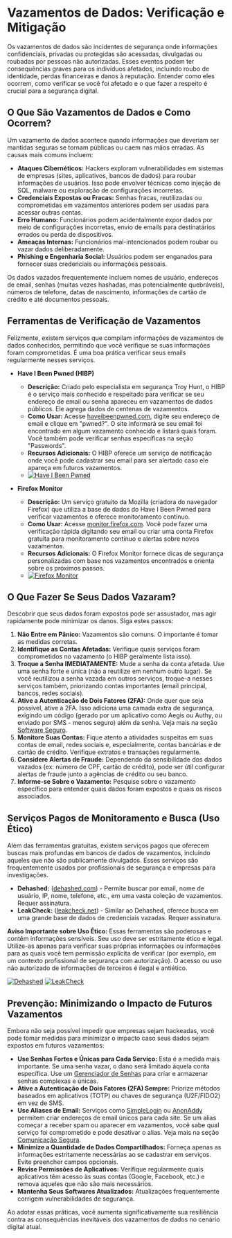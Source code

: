 # Vazamentos de Dados: Verificação e Mitigação

Os vazamentos de dados são incidentes de segurança onde informações confidenciais, privadas ou protegidas são acessadas, divulgadas ou roubadas por pessoas não autorizadas. Esses eventos podem ter consequências graves para os indivíduos afetados, incluindo roubo de identidade, perdas financeiras e danos à reputação. Entender como eles ocorrem, como verificar se você foi afetado e o que fazer a respeito é crucial para a segurança digital.

## O Que São Vazamentos de Dados e Como Ocorrem?

Um vazamento de dados acontece quando informações que deveriam ser mantidas seguras se tornam públicas ou caem nas mãos erradas. As causas mais comuns incluem:

*   **Ataques Cibernéticos:** Hackers exploram vulnerabilidades em sistemas de empresas (sites, aplicativos, bancos de dados) para roubar informações de usuários. Isso pode envolver técnicas como injeção de SQL, malware ou exploração de configurações incorretas.
*   **Credenciais Expostas ou Fracas:** Senhas fracas, reutilizadas ou comprometidas em vazamentos anteriores podem ser usadas para acessar outras contas.
*   **Erro Humano:** Funcionários podem acidentalmente expor dados por meio de configurações incorretas, envio de emails para destinatários errados ou perda de dispositivos.
*   **Ameaças Internas:** Funcionários mal-intencionados podem roubar ou vazar dados deliberadamente.
*   **Phishing e Engenharia Social:** Usuários podem ser enganados para fornecer suas credenciais ou informações pessoais.

Os dados vazados frequentemente incluem nomes de usuário, endereços de email, senhas (muitas vezes hashadas, mas potencialmente quebráveis), números de telefone, datas de nascimento, informações de cartão de crédito e até documentos pessoais.

## Ferramentas de Verificação de Vazamentos

Felizmente, existem serviços que compilam informações de vazamentos de dados conhecidos, permitindo que você verifique se suas informações foram comprometidas. É uma boa prática verificar seus emails regularmente nesses serviços.

*   **Have I Been Pwned (HIBP)**
    *   **Descrição:** Criado pelo especialista em segurança Troy Hunt, o HIBP é o serviço mais conhecido e respeitado para verificar se seu endereço de email ou senha apareceu em vazamentos de dados públicos. Ele agrega dados de centenas de vazamentos.
    *   **Como Usar:** Acesse [haveibeenpwned.com](https://haveibeenpwned.com/), digite seu endereço de email e clique em "pwned?". O site informará se seu email foi encontrado em algum vazamento conhecido e listará quais foram. Você também pode verificar senhas específicas na seção "Passwords".
    *   **Recursos Adicionais:** O HIBP oferece um serviço de notificação onde você pode cadastrar seu email para ser alertado caso ele apareça em futuros vazamentos.
    *   [![Have I Been Pwned](https://img.shields.io/badge/Verificar-Have%20I%20Been%20Pwned-5A72B5?style=for-the-badge&logo=haveibeenpwned)](https://haveibeenpwned.com/)

*   **Firefox Monitor**
    *   **Descrição:** Um serviço gratuito da Mozilla (criadora do navegador Firefox) que utiliza a base de dados do Have I Been Pwned para verificar vazamentos e oferece monitoramento contínuo.
    *   **Como Usar:** Acesse [monitor.firefox.com](https://monitor.firefox.com/). Você pode fazer uma verificação rápida digitando seu email ou criar uma conta Firefox gratuita para monitoramento contínuo e alertas sobre novos vazamentos.
    *   **Recursos Adicionais:** O Firefox Monitor fornece dicas de segurança personalizadas com base nos vazamentos encontrados e orienta sobre os próximos passos.
    *   [![Firefox Monitor](https://img.shields.io/badge/Verificar-Firefox%20Monitor-0060DF?style=for-the-badge&logo=firefoxbrowser)](https://monitor.firefox.com/)

## O Que Fazer Se Seus Dados Vazaram?

Descobrir que seus dados foram expostos pode ser assustador, mas agir rapidamente pode minimizar os danos. Siga estes passos:

1.  **Não Entre em Pânico:** Vazamentos são comuns. O importante é tomar as medidas corretas.
2.  **Identifique as Contas Afetadas:** Verifique quais serviços foram comprometidos no vazamento (o HIBP geralmente lista isso).
3.  **Troque a Senha IMEDIATAMENTE:** Mude a senha da conta afetada. Use uma senha forte e única (não a reutilize em nenhum outro lugar). Se você reutilizou a senha vazada em outros serviços, troque-a nesses serviços também, priorizando contas importantes (email principal, bancos, redes sociais).
4.  **Ative a Autenticação de Dois Fatores (2FA):** Onde quer que seja possível, ative a 2FA. Isso adiciona uma camada extra de segurança, exigindo um código (gerado por um aplicativo como Aegis ou Authy, ou enviado por SMS - menos seguro) além da senha. Veja mais na seção [Software Seguro](software.md).
5.  **Monitore Suas Contas:** Fique atento a atividades suspeitas em suas contas de email, redes sociais e, especialmente, contas bancárias e de cartão de crédito. Verifique extratos e transações regularmente.
6.  **Considere Alertas de Fraude:** Dependendo da sensibilidade dos dados vazados (ex: número de CPF, cartão de crédito), pode ser útil configurar alertas de fraude junto a agências de crédito ou seu banco.
7.  **Informe-se Sobre o Vazamento:** Pesquise sobre o vazamento específico para entender quais dados foram expostos e quais os riscos associados.

## Serviços Pagos de Monitoramento e Busca (Uso Ético)

Além das ferramentas gratuitas, existem serviços pagos que oferecem buscas mais profundas em bancos de dados de vazamentos, incluindo aqueles que não são publicamente divulgados. Esses serviços são frequentemente usados por profissionais de segurança e empresas para investigações.

*   **Dehashed:** ([dehashed.com](https://dehashed.com/)) - Permite buscar por email, nome de usuário, IP, nome, telefone, etc., em uma vasta coleção de vazamentos. Requer assinatura.
*   **LeakCheck:** ([leakcheck.net](https://leakcheck.net/)) - Similar ao Dehashed, oferece busca em uma grande base de dados de credenciais vazadas. Requer assinatura.

**Aviso Importante sobre Uso Ético:** Essas ferramentas são poderosas e contêm informações sensíveis. Seu uso deve ser estritamente ético e legal. Utilize-as apenas para verificar suas próprias informações ou informações para as quais você tem permissão explícita de verificar (por exemplo, em um contexto profissional de segurança com autorização). O acesso ou uso não autorizado de informações de terceiros é ilegal e antiético.

[![Dehashed](https://img.shields.io/badge/Busca_Avançada-Dehashed-orange?style=flat-square)](https://dehashed.com/) [![LeakCheck](https://img.shields.io/badge/Busca_Avançada-LeakCheck-red?style=flat-square)](https://leakcheck.net/)

## Prevenção: Minimizando o Impacto de Futuros Vazamentos

Embora não seja possível impedir que empresas sejam hackeadas, você pode tomar medidas para minimizar o impacto caso seus dados sejam expostos em futuros vazamentos:

*   **Use Senhas Fortes e Únicas para Cada Serviço:** Esta é a medida mais importante. Se uma senha vazar, o dano será limitado àquela conta específica. Use um [Gerenciador de Senhas](software.md#gerenciadores-de-senhas) para criar e armazenar senhas complexas e únicas.
*   **Ative a Autenticação de Dois Fatores (2FA) Sempre:** Priorize métodos baseados em aplicativos (TOTP) ou chaves de segurança (U2F/FIDO2) em vez de SMS.
*   **Use Aliases de Email:** Serviços como [SimpleLogin](https://simplelogin.io/) ou [AnonAddy](https://anonaddy.com/) permitem criar endereços de email únicos para cada site. Se um alias começar a receber spam ou aparecer em vazamentos, você sabe qual serviço foi comprometido e pode desativar o alias. Veja mais na seção [Comunicação Segura](communication.md).
*   **Minimize a Quantidade de Dados Compartilhados:** Forneça apenas as informações estritamente necessárias ao se cadastrar em serviços. Evite preencher campos opcionais.
*   **Revise Permissões de Aplicativos:** Verifique regularmente quais aplicativos têm acesso às suas contas (Google, Facebook, etc.) e remova aqueles que não são mais necessários.
*   **Mantenha Seus Softwares Atualizados:** Atualizações frequentemente corrigem vulnerabilidades de segurança.

Ao adotar essas práticas, você aumenta significativamente sua resiliência contra as consequências inevitáveis dos vazamentos de dados no cenário digital atual.


